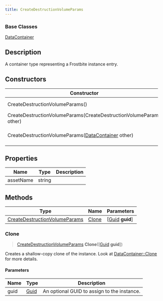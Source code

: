 ```yaml
---
title: CreateDestructionVolumeParams
---
```

### Base Classes

[DataContainer](/vext/ref/shared/class/datacontainer)

## Description

A container type representing a Frostbite instance entry.

## Constructors

| Constructor                                                                              | Description                                                                                                                                       |
| ---------------------------------------------------------------------------------------- | ------------------------------------------------------------------------------------------------------------------------------------------------- |
| CreateDestructionVolumeParams()                                                          | Create a new instance of this container type.                                                                                                     |
| CreateDestructionVolumeParams(CreateDestructionVolumeParams other)                       | Create a reference copy of an instance of the same type.                                                                                          |
| CreateDestructionVolumeParams([DataContainer](/vext/ref/shared/class/datacontainer) other) | Upcast an instance of type [DataContainer](/vext/ref/shared/class/datacontainer) to [CreateDestructionVolumeParams](/vext/ref/fb/createdestructionvolumeparams/). |

## Properties

| Name      | Type   | Description |
| --------- | ------ | ----------- |
| assetName | string |             |

## Methods

| Type                                                           | Name            | Parameters                                     |
| -------------------------------------------------------------- | --------------- | ---------------------------------------------- |
| [CreateDestructionVolumeParams](/vext/ref/fb/createdestructionvolumeparams/) | [Clone](#clone) | \[[Guid](/vext/ref/shared/class/guid) **guid**\] |

### Clone

> [CreateDestructionVolumeParams](/vext/ref/fb/createdestructionvolumeparams/) **Clone**(\[[Guid](/vext/ref/shared/class/guid) **guid**\])

Creates a shallow-copy clone of the instance. Look at [DataContainer::Clone](/vext/ref/shared/class/datacontainer#clone) for more details.

#### Parameters

| Name | Type         | Description                                 |
| ---- | ------------ | ------------------------------------------- |
| guid | [Guid](/vext/ref/shared/class/guid/) | An optional GUID to assign to the instance. |
